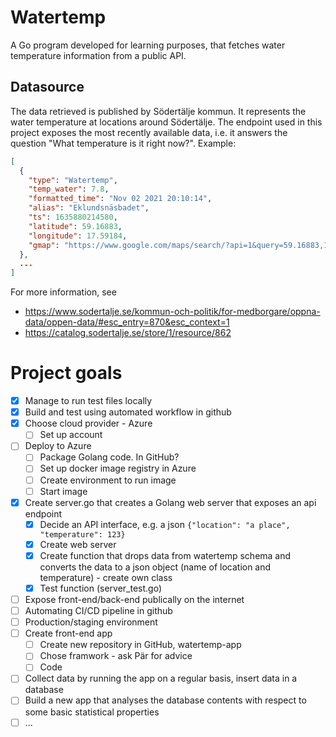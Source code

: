 # Watertemp

A Go program developed for learning purposes, that fetches water temperature information from a public API.

## Datasource

The data retrieved is published by Södertälje kommun. It represents the water temperature at locations around Södertälje. The endpoint used in this project exposes the most recently available data, i.e. it answers the question "What temperature is it right now?". Example:  

```json
[
  {
    "type": "Watertemp",
    "temp_water": 7.8,
    "formatted_time": "Nov 02 2021 20:10:14",
    "alias": "Eklundsnäsbadet",
    "ts": 1635880214580,
    "latitude": 59.16883,
    "longitude": 17.59184,
    "gmap": "https://www.google.com/maps/search/?api=1&query=59.16883,17.59184"
  },
  ...
] 
```

For more information, see 

* https://www.sodertalje.se/kommun-och-politik/for-medborgare/oppna-data/oppen-data/#esc_entry=870&esc_context=1
* https://catalog.sodertalje.se/store/1/resource/862


# Project goals

* [x] Manage to run test files locally
* [x] Build and test using automated workflow in github
* [x] Choose cloud provider - Azure
  * [ ] Set up account 
* [ ] Deploy to Azure
  * [ ] Package Golang code. In GitHub?
  * [ ] Set up docker image registry in Azure
  * [ ] Create environment to run image
  * [ ] Start image
* [x] Create server.go that creates a Golang web server that exposes an api endpoint
  * [x] Decide an API interface, e.g. a json `{"location": "a place", "temperature": 123}` 
  * [x] Create web server
  * [x] Create function that drops data from watertemp schema and converts the data to a json object (name of location and temperature) - create own class
  * [x] Test function (server_test.go)
* [ ] Expose front-end/back-end publically on the internet
* [ ] Automating CI/CD pipeline in github
* [ ] Production/staging environment
* [ ] Create front-end app
  * [ ] Create new repository in GitHub, watertemp-app
  * [ ] Chose framwork - ask Pär for advice
  * [ ] Code
* [ ] Collect data by running the app on a regular basis, insert data in a database
* [ ] Build a new app that analyses the database contents with respect to some basic statistical properties
* [ ] ...
